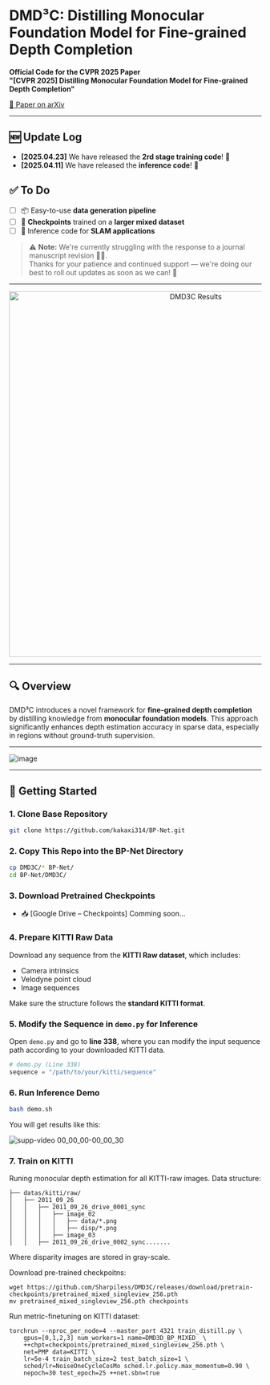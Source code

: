 # DMD³C: Distilling Monocular Foundation Model for Fine-grained Depth Completion  
**Official Code for the CVPR 2025 Paper**  
**"[CVPR 2025] Distilling Monocular Foundation Model for Fine-grained Depth Completion"**  

[📄 Paper on arXiv](https://arxiv.org/abs/2503.16970)

---

## 🆕 Update Log

- **[2025.04.23]** We have released the **2rd stage training code**! 🎉  
- **[2025.04.11]** We have released the **inference code**! 🎉  

## ✅ To Do

- [ ] 📦 Easy-to-use **data generation pipeline**
- [ ] 🧠 **Checkpoints** trained on a **larger mixed dataset**
- [ ] 🤖 Inference code for **SLAM applications**

> ⚠️ **Note:** We're currently struggling with the response to a journal manuscript revision 📝😅.  
> Thanks for your patience and continued support — we're doing our best to roll out updates as soon as we can! 🙏
---

<div align="center">
  <img width="729" alt="DMD3C Results" src="https://github.com/user-attachments/assets/da4a34ea-0390-418c-8111-22b2096110eb" />
</div>

---

## 🔍 Overview

DMD³C introduces a novel framework for **fine-grained depth completion** by distilling knowledge from **monocular foundation models**. This approach significantly enhances depth estimation accuracy in sparse data, especially in regions without ground-truth supervision.

---
![image](https://github.com/user-attachments/assets/f24eef8e-5dc2-483a-bb70-67671ff5e4e9)


---



## 🚀 Getting Started

### 1. Clone Base Repository

```bash
git clone https://github.com/kakaxi314/BP-Net.git
```

### 2. Copy This Repo into the BP-Net Directory

```bash
cp DMD3C/* BP-Net/
cd BP-Net/DMD3C/
```

### 3. Download Pretrained Checkpoints

- 📥 [Google Drive – Checkpoints] Comming soon... 

### 4. Prepare KITTI Raw Data

Download any sequence from the **KITTI Raw dataset**, which includes:

- Camera intrinsics  
- Velodyne point cloud  
- Image sequences  

Make sure the structure follows the **standard KITTI format**.

### 5. Modify the Sequence in `demo.py` for Inference

Open `demo.py` and go to **line 338**, where you can modify the input sequence path according to your downloaded KITTI data.

```python
# demo.py (Line 338)
sequence = "/path/to/your/kitti/sequence"
```

### 6. Run Inference Demo

```bash
bash demo.sh
```

You will get results like this:

![supp-video 00_00_00-00_00_30](https://github.com/user-attachments/assets/a1412bca-c368-4d19-a081-79eeabaa2901)

### 7. Train on KITTI

Runing monocular depth estimation for all KITTI-raw images. Data structure:
```
├── datas/kitti/raw/
│   ├── 2011_09_26
│   │   ├── 2011_09_26_drive_0001_sync
│   │   │   ├── image_02
│   │   │   │   ├── data/*.png
│   │   │   │   ├── disp/*.png
│   │   │   ├── image_03
│   │   ├── 2011_09_26_drive_0002_sync.......
```

Where disparity images are stored in gray-scale.

Download pre-trained checkpoitns:
```
wget https://github.com/Sharpiless/DMD3C/releases/download/pretrain-checkpoints/pretrained_mixed_singleview_256.pth
mv pretrained_mixed_singleview_256.pth checkpoints
```

Run metric-finetuning on KITTI dataset:
```
torchrun --nproc_per_node=4 --master_port 4321 train_distill.py \
    gpus=[0,1,2,3] num_workers=1 name=DMD3D_BP_MIXED_ \
    ++chpt=checkpoints/pretrained_mixed_singleview_256.pth \
    net=PMP data=KITTI \
    lr=5e-4 train_batch_size=2 test_batch_size=1 \
    sched/lr=NoiseOneCycleCosMo sched.lr.policy.max_momentum=0.90 \
    nepoch=30 test_epoch=25 ++net.sbn=true 
```
